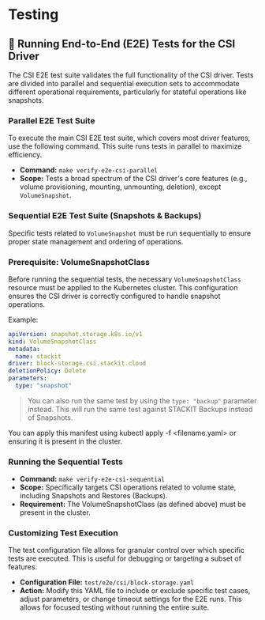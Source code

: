 # Testing

## 🧪 Running End-to-End (E2E) Tests for the CSI Driver
The CSI E2E test suite validates the full functionality of the CSI driver. Tests are divided into parallel and sequential execution sets to accommodate different operational requirements, particularly for stateful operations like snapshots.

### Parallel E2E Test Suite
To execute the main CSI E2E test suite, which covers most driver features, use the following command. This suite runs tests in parallel to maximize efficiency.

- **Command:** `make verify-e2e-csi-parallel`
- **Scope:** Tests a broad spectrum of the CSI driver's core features (e.g., volume provisioning, mounting, unmounting, deletion), except `VolumeSnapshot`.

### Sequential E2E Test Suite (Snapshots & Backups)
Specific tests related to `VolumeSnapshot` must be run sequentially to ensure proper state management and ordering of operations.

### Prerequisite: VolumeSnapshotClass
Before running the sequential tests, the necessary `VolumeSnapshotClass` resource must be applied to the Kubernetes cluster. This configuration ensures the CSI driver is correctly configured to handle snapshot operations.

Example:

```yaml
apiVersion: snapshot.storage.k8s.io/v1
kind: VolumeSnapshotClass
metadata:
  name: stackit
driver: block-storage.csi.stackit.cloud
deletionPolicy: Delete
parameters:
  type: "snapshot"
```
> You can also run the same test by using the `type: "backup"` parameter instead. This will run the same test against STACKIT Backups instead of Snapshots.

You can apply this manifest using kubectl apply -f <filename.yaml> or ensuring it is present in the cluster.

### Running the Sequential Tests
- **Command:** `make verify-e2e-csi-sequential`
- **Scope:** Specifically targets CSI operations related to volume state, including Snapshots and Restores (Backups).
- **Requirement:** The VolumeSnapshotClass (as defined above) must be present in the cluster.

### Customizing Test Execution
The test configuration file allows for granular control over which specific tests are executed. This is useful for debugging or targeting a subset of features.

- **Configuration File:** `test/e2e/csi/block-storage.yaml`
- **Action:** Modify this YAML file to include or exclude specific test cases, adjust parameters, or change timeout settings for the E2E runs. This allows for focused testing without running the entire suite.